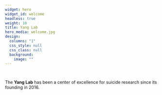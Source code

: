 ```yaml
---
widget: hero
widget_id: welcome
headless: true
weight: 10
title: Yang Lab
hero_media: welcome.jpg
design:
  columns: "1"
  css_style: null
  css_class: null
  background:
    image: ""
---
```

<br>

The **Yang Lab** has been a center of excellence for suicide research since its founding in 2016.